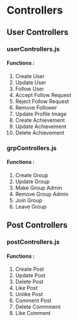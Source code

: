 # Controllers
## User Controllers
### userControllers.js
#### Functions :
1. Create User
2. Update User
3. Follow User
4. Accept Follow Request
5. Reject Follow Request 
6. Remove Follower
7. Update Profile Image
8. Create Achievement
9. Update Achievement
10. Delete Achievement
### grpControllers.js
#### Functions :
1. Create Group
2. Update Group
3. Make Group Admin
4. Remove Group Admin
5. Join Group
6. Leave Group
## Post Controllers
### postControllers.js
#### Functions :
1. Create Post
2. Update Post
3. Delete Post
4. Like Post
5. Unlike Post
6. Comment Post
7. Delete Commment
8. Like Comment